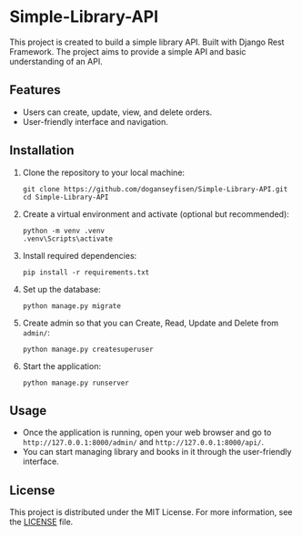 # Simple-Library-API

This project is created to build a simple library API. Built with Django Rest Framework. The project aims to provide a simple API and basic understanding of an API.

## Features

- Users can create, update, view, and delete orders.
- User-friendly interface and navigation.

## Installation

1. Clone the repository to your local machine:
   ```
   git clone https://github.com/doganseyfisen/Simple-Library-API.git
   cd Simple-Library-API
   ```

2. Create a virtual environment and activate (optional but recommended):
   ```
   python -m venv .venv
   .venv\Scripts\activate
   ```

3. Install required dependencies:
   ```
   pip install -r requirements.txt
   ```

4. Set up the database:
   ```
   python manage.py migrate
   ```

5. Create admin so that you can Create, Read, Update and Delete from `admin/`:
   ```
   python manage.py createsuperuser
   ```

6. Start the application:
   ```
   python manage.py runserver
   ```

## Usage

- Once the application is running, open your web browser and go to `http://127.0.0.1:8000/admin/` and `http://127.0.0.1:8000/api/`.
- You can start managing library and books in it through the user-friendly interface.

## License

This project is distributed under the MIT License. For more information, see the [LICENSE](LICENSE) file.
